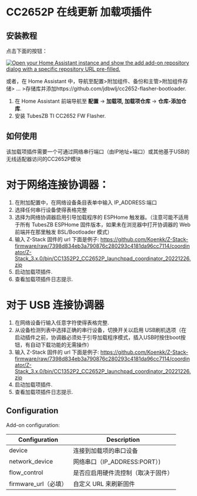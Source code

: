 # CC2652P 在线更新 加载项插件

## 安装教程

点击下面的按钮：

[![Open your Home Assistant instance and show the add add-on repository dialog with a specific repository URL pre-filled.](https://my.home-assistant.io/badges/supervisor_add_addon_repository.svg)](https://my.home-assistant.io/redirect/supervisor_add_addon_repository/?repository_url=https://github.com/jdbwlj/cc2652-flasher-bootloader)

或者，在 Home Assistant 中，导航至配置>附加组件、备份和主管>附加组件存储> ... >存储库并添加https://github.com/jdbwlj/cc2652-flasher-bootloader.

1. 在 Home Assistant 前端导航至 **配置** -> **加载项, 加载项仓库** -> **仓库-添加仓库**.
2. 安装 TubesZB TI CC2652 FW Flasher.

## 如何使用

该加载项插件需要一个可通过网络串行端口（由IP地址+端口）或其他基于USB的无线适配器访问的CC2652P模块

# 对于网络连接协调器：
1. 在附加配置中，在网络设备条目表单中输入 IP_ADDRESS:端口
2. 选择任何串行设备使得表格完整
3. 选择为网络协调器启用引导加载程序的 ESPHome 触发器。（注意可能不适用于所有 TubesZB ESPHome 固件版本，如果未在浏览器中打开协调器的 Web 前端并在那里触发 BSL/Bootloader 模式）
4. 输入 Z-Stack 固件的 url 下面是例子:
   https://github.com/Koenkk/Z-Stack-firmware/raw/7398d834eb3a790876c280293c4181da96cc7114/coordinator/Z-Stack_3.x.0/bin/CC1352P2_CC2652P_launchpad_coordinator_20221226.zip
5. 启动加载项插件.
6. 查看加载项插件日志提示.

# 对于 USB 连接协调器
1. 在网络设备行输入任意字符使得表格完整.
2. 从设备检测列表中选择正确的串行设备，切换开关以启用 USB刷机选项（在启动插件之前，协调器必须处于引导加载程序模式，插入USB时按住boot按钮，有自动下载功能的无需操作）
3. 输入 Z-Stack 固件的 url 下面是例子:
   https://github.com/Koenkk/Z-Stack-firmware/raw/7398d834eb3a790876c280293c4181da96cc7114/coordinator/Z-Stack_3.x.0/bin/CC1352P2_CC2652P_launchpad_coordinator_20221226.zip
4. 启动加载项插件.
5. 查看加载项插件日志提示.






## Configuration

Add-on configuration:

| Configuration             | Description                                                      |
|---------------------------|------------------------------------------------------------------|
| device                    | 连接到加载项的串口设备       |
| network_device            | 网络串口（IP_ADDRESS:PORT）)                            |
| flow_control              | 是否应启用硬件流控制（取决于固件） |
| firmware_url（必填）  | 自定义 URL 来刷新固件                 |


